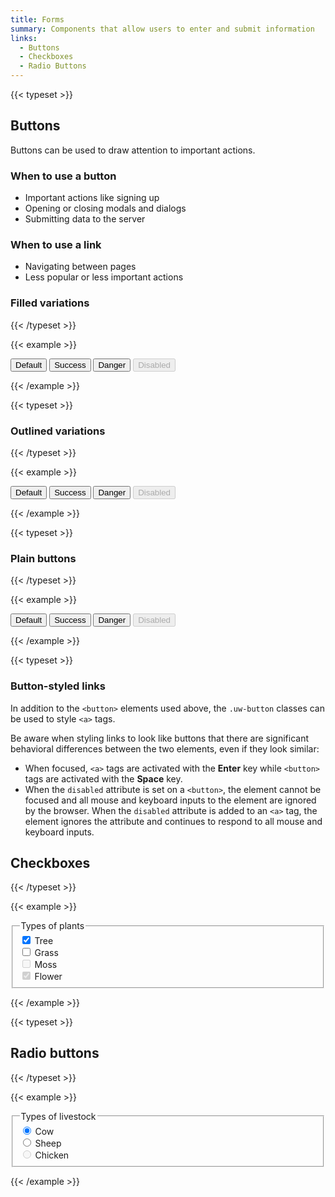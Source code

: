 ```yaml
---
title: Forms
summary: Components that allow users to enter and submit information
links:
  - Buttons
  - Checkboxes
  - Radio Buttons
---
```


{{< typeset >}}

## Buttons

Buttons can be used to draw attention to important actions.

### When to use a button

- Important actions like signing up
- Opening or closing modals and dialogs
- Submitting data to the server

### When to use a link

- Navigating between pages
- Less popular or less important actions

### Filled variations

{{< /typeset >}}

{{< example >}}

<button class="uw-button-filled">Default</button>
<button class="uw-button-filled uw-button--success">Success</button>
<button class="uw-button-filled uw-button--danger">Danger</button>
<button class="uw-button-filled" disabled>Disabled</button>

{{< /example >}}

{{< typeset >}}

### Outlined variations

{{< /typeset >}}

{{< example >}}

<button class="uw-button-outlined">Default</button>
<button class="uw-button-outlined uw-button--success">Success</button>
<button class="uw-button-outlined uw-button--danger">Danger</button>
<button class="uw-button-outlined" disabled>Disabled</button>

{{< /example >}}

{{< typeset >}}

### Plain buttons

{{< /typeset >}}

{{< example >}}

<button class="uw-button-plain">Default</button>
<button class="uw-button-plain uw-button--success">Success</button>
<button class="uw-button-plain uw-button--danger">Danger</button>
<button class="uw-button-plain" disabled>Disabled</button>

{{< /example >}}

{{< typeset >}}

### Button-styled links

In addition to the `<button>` elements used above, the `.uw-button` classes can
be used to style `<a>` tags.

Be aware when styling links to look like buttons that there are significant
behavioral differences between the two elements, even if they look similar:

- When focused, `<a>` tags are activated with the **Enter** key while `<button>`
  tags are activated with the **Space** key.
- When the `disabled` attribute is set on a `<button>`, the element cannot be
  focused and all mouse and keyboard inputs to the element are ignored by the
  browser. When the `disabled` attribute is added to an `<a>` tag, the element
  ignores the attribute and continues to respond to all mouse and keyboard
  inputs.

## Checkboxes

{{< /typeset >}}

{{< example >}}

<form class="uw-form">
  <fieldset class="uw-fieldset">
    <legend class="uw-sr-only">Types of plants</legend>
    <div class="uw-checkbox">
      <input class="uw-checkbox__input" type="checkbox" id="tree" checked />
      <label class="uw-checkbox__label" for="tree">Tree</label>
    </div>
    <div class="uw-checkbox">
      <input class="uw-checkbox__input" type="checkbox" id="grass" />
      <label class="uw-checkbox__label" for="grass">Grass</label>
    </div>
    <div class="uw-checkbox">
      <input class="uw-checkbox__input" type="checkbox" id="moss" disabled />
      <label class="uw-checkbox__label" for="moss">Moss</label>
    </div>
    <div class="uw-checkbox">
      <input class="uw-checkbox__input" type="checkbox" id="flower" checked disabled />
      <label class="uw-checkbox__label" for="flower">Flower</label>
    </div>
  </fieldset>
</form>

{{< /example >}}

{{< typeset >}}

## Radio buttons

{{< /typeset >}}

{{< example >}}

<form class="uw-form">
  <fieldset class="uw-fieldset">
    <legend class="uw-sr-only">Types of livestock</legend>
    <div class="uw-radio">
      <input class="uw-radio__input" type="radio" name="livestock" value="cow" id="cow" checked />
      <label class="uw-radio__label" for="cow">Cow</label>
    </div>
    <div class="uw-radio">
      <input class="uw-radio__input" type="radio" name="livestock" value="sheep" id="sheep" />
      <label class="uw-radio__label" for="sheep">Sheep</label>
    </div>
    <div class="uw-radio">
      <input class="uw-radio__input" type="radio" name="livestock" value="chicken" id="chicken" disabled />
      <label class="uw-radio__label" for="chicken">Chicken</label>
    </div>
  </fieldset>
</form>

{{< /example >}}
